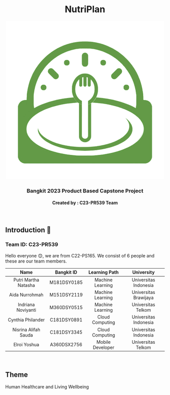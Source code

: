 <h1 align="center">NutriPlan</h1>
<p align="center">
  <img src="https://github.com/C23-PR539-NutriPlan/.github/blob/main/profile/Logo1.png?raw=true" alt="NutriPlan Logo">
</p>
<h3 align="center">Bangkit 2023 Product Based Capstone Project</h3>
<h4 align="center">Created by : C23-PR539 Team</h4>
<br>

## Introduction 👋
### Team ID: C23-PR539
Hello everyone 😊, we are from C22-PS165. We consist of 6 people and these are our team members.

| Name | Bangkit ID | Learning Path | University |
| :---: | :---: | :---: | :---: |
| Putri Martha Natasha  | M181DSY0185  | Machine Learning | Universitas Indonesia |
| Aida Nurrohmah | M151DSY2119  | Machine Learning | Universitas Brawijaya |
| Indriana Noviyanti  | M360DSY0515 | Machine Learning | Universitas Telkom |
| Cynthia Philander | C181DSY0891  | Cloud Computing | Universitas Indonesia |
| Nisrina Alifah Sauda | C181DSY3345  | Cloud Computing | Universitas Indonesia |
| Elroi Yoshua | A360DSX2756 | Mobile Developer | Universitas Telkom |

<br>

## Theme 
Human Healthcare and Living Wellbeing
